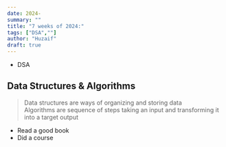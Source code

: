 ```yaml
---
date: 2024-
summary: ""
title: "7 weeks of 2024:"
tags: ["DSA",""]
author: "Huzaif"
draft: true
---
```

- DSA
## Data Structures & Algorithms
>Data structures are ways of organizing and storing data \
Algorithms are sequence of steps taking an input and transforming it into a target output
>
- Read a good book
- Did a course 